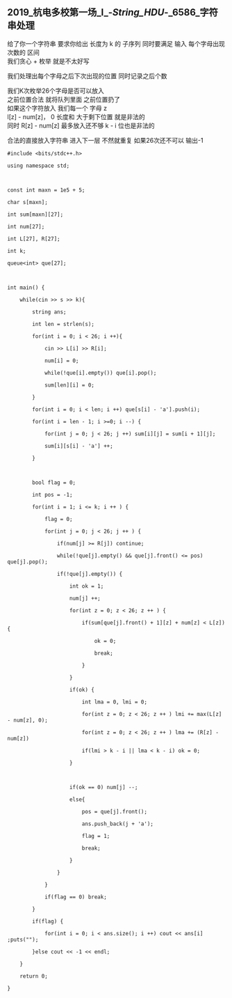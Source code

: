 ## 2019_杭电多校第一场_I_-_String_HDU_-_6586_字符串处理

给了你一个字符串 要求你给出 长度为 k 的 子序列 同时要满足 输入 每个字母出现次数的 区间  
我们贪心 + 枚举 就是不太好写

我们处理出每个字母之后下次出现的位置 同时记录之后个数

我们K次枚举26个字母是否可以放入  
之前位置合法 就将队列里面 之前位置扔了  
如果这个字符放入 我们每一个 字母 z  
l[z] - num[z]， 0 长度和 大于剩下位置 就是非法的  
同时 R[z] - num[z] 最多放入还不够 k - i 位也是非法的

合法的直接放入字符串 进入下一层 不然就重复 如果26次还不可以 输出-1

    
    
    #include <bits/stdc++.h>
    using namespace std;
    
    const int maxn = 1e5 + 5;
    char s[maxn];
    int sum[maxn][27];
    int num[27];
    int L[27], R[27];
    int k;
    queue<int> que[27];
    
    int main() {
        while(cin >> s >> k){
            string ans;
            int len = strlen(s);
            for(int i = 0; i < 26; i ++){
                cin >> L[i] >> R[i];
                num[i] = 0;
                while(!que[i].empty()) que[i].pop();
                sum[len][i] = 0;
            } 
            for(int i = 0; i < len; i ++) que[s[i] - 'a'].push(i);
            for(int i = len - 1; i >=0; i --) {
                for(int j = 0; j < 26; j ++) sum[i][j] = sum[i + 1][j];
                sum[i][s[i] - 'a'] ++;
            }
        
            bool flag = 0;
            int pos = -1;
            for(int i = 1; i <= k; i ++ ) {
                flag = 0;
                for(int j = 0; j < 26; j ++ ) {
                    if(num[j] >= R[j]) continue;
                    while(!que[j].empty() && que[j].front() <= pos) que[j].pop();
                    if(!que[j].empty()) {
                        int ok = 1;
                        num[j] ++;
                        for(int z = 0; z < 26; z ++ ) {
                            if(sum[que[j].front() + 1][z] + num[z] < L[z]) {
                                ok = 0;
                                break;
                            }
                        }
                        if(ok) {
                            int lma = 0, lmi = 0;
                            for(int z = 0; z < 26; z ++ ) lmi += max(L[z] - num[z], 0);
                            for(int z = 0; z < 26; z ++ ) lma += (R[z] - num[z])
                            if(lmi > k - i || lma < k - i) ok = 0;
                        }
                        
                        if(ok == 0) num[j] --;
                        else{
                            pos = que[j].front();
                            ans.push_back(j + 'a');
                            flag = 1;
                            break;
                        }
                    }
                }
                if(flag == 0) break;
            }
            if(flag) {
                for(int i = 0; i < ans.size(); i ++) cout << ans[i] ;puts("");
            }else cout << -1 << endl;
        }
        return 0; 
    }
    

